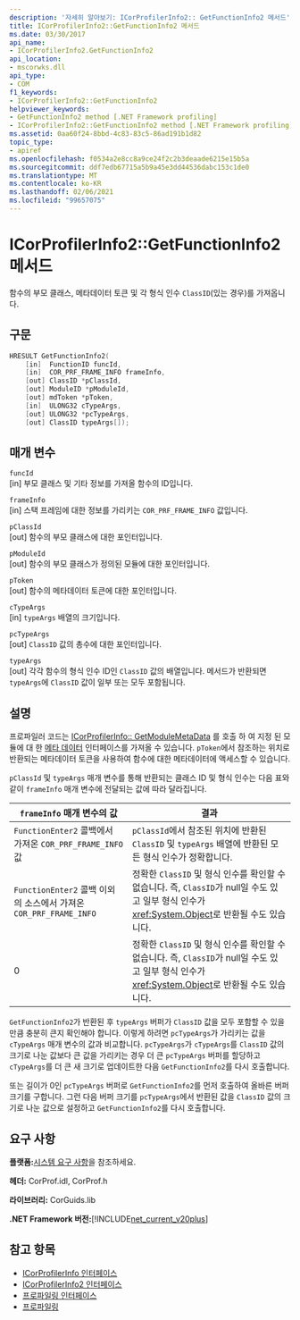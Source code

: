 ```yaml
---
description: '자세히 알아보기: ICorProfilerInfo2:: GetFunctionInfo2 메서드'
title: ICorProfilerInfo2::GetFunctionInfo2 메서드
ms.date: 03/30/2017
api_name:
- ICorProfilerInfo2.GetFunctionInfo2
api_location:
- mscorwks.dll
api_type:
- COM
f1_keywords:
- ICorProfilerInfo2::GetFunctionInfo2
helpviewer_keywords:
- GetFunctionInfo2 method [.NET Framework profiling]
- ICorProfilerInfo2::GetFunctionInfo2 method [.NET Framework profiling]
ms.assetid: 0aa60f24-8bbd-4c83-83c5-86ad191b1d82
topic_type:
- apiref
ms.openlocfilehash: f0534a2e8cc8a9ce24f2c2b3deaade6215e15b5a
ms.sourcegitcommit: ddf7edb67715a5b9a45e3dd44536dabc153c1de0
ms.translationtype: MT
ms.contentlocale: ko-KR
ms.lasthandoff: 02/06/2021
ms.locfileid: "99657075"
---
```

# <a name="icorprofilerinfo2getfunctioninfo2-method"></a>ICorProfilerInfo2::GetFunctionInfo2 메서드

함수의 부모 클래스, 메타데이터 토큰 및 각 형식 인수 `ClassID`(있는 경우)를 가져옵니다.  
  
## <a name="syntax"></a>구문  
  
```cpp  
HRESULT GetFunctionInfo2(  
    [in]  FunctionID funcId,  
    [in]  COR_PRF_FRAME_INFO frameInfo,  
    [out] ClassID *pClassId,  
    [out] ModuleID *pModuleId,  
    [out] mdToken *pToken,  
    [in]  ULONG32 cTypeArgs,  
    [out] ULONG32 *pcTypeArgs,  
    [out] ClassID typeArgs[]);  
```  
  
## <a name="parameters"></a>매개 변수  

 `funcId`  
 [in] 부모 클래스 및 기타 정보를 가져올 함수의 ID입니다.  
  
 `frameInfo`  
 [in] 스택 프레임에 대한 정보를 가리키는 `COR_PRF_FRAME_INFO` 값입니다.  
  
 `pClassId`  
 [out] 함수의 부모 클래스에 대한 포인터입니다.  
  
 `pModuleId`  
 [out] 함수의 부모 클래스가 정의된 모듈에 대한 포인터입니다.  
  
 `pToken`  
 [out] 함수의 메타데이터 토큰에 대한 포인터입니다.  
  
 `cTypeArgs`  
 [in] `typeArgs` 배열의 크기입니다.  
  
 `pcTypeArgs`  
 [out] `ClassID` 값의 총수에 대한 포인터입니다.  
  
 `typeArgs`  
 [out] 각각 함수의 형식 인수 ID인 `ClassID` 값의 배열입니다. 메서드가 반환되면 `typeArgs`에 `ClassID` 값이 일부 또는 모두 포함됩니다.  
  
## <a name="remarks"></a>설명  

 프로파일러 코드는 [ICorProfilerInfo:: GetModuleMetaData](icorprofilerinfo-getmodulemetadata-method.md) 를 호출 하 여 지정 된 모듈에 대 한 [메타 데이터](../metadata/index.md) 인터페이스를 가져올 수 있습니다. `pToken`에서 참조하는 위치로 반환되는 메타데이터 토큰을 사용하여 함수에 대한 메타데이터에 액세스할 수 있습니다.  
  
 `pClassId` 및 `typeArgs` 매개 변수를 통해 반환되는 클래스 ID 및 형식 인수는 다음 표와 같이 `frameInfo` 매개 변수에 전달되는 값에 따라 달라집니다.  
  
|`frameInfo` 매개 변수의 값|결과|  
|----------------------------------------|------------|  
|`FunctionEnter2` 콜백에서 가져온 `COR_PRF_FRAME_INFO` 값|`pClassId`에서 참조된 위치에 반환된 `ClassID` 및 `typeArgs` 배열에 반환된 모든 형식 인수가 정확합니다.|  
|`FunctionEnter2` 콜백 이외의 소스에서 가져온 `COR_PRF_FRAME_INFO`|정확한 `ClassID` 및 형식 인수를 확인할 수 없습니다. 즉, `ClassID`가 null일 수도 있고 일부 형식 인수가 <xref:System.Object>로 반환될 수도 있습니다.|  
|0|정확한 `ClassID` 및 형식 인수를 확인할 수 없습니다. 즉, `ClassID`가 null일 수도 있고 일부 형식 인수가 <xref:System.Object>로 반환될 수도 있습니다.|  
  
 `GetFunctionInfo2`가 반환된 후 `typeArgs` 버퍼가 `ClassID` 값을 모두 포함할 수 있을 만큼 충분히 큰지 확인해야 합니다. 이렇게 하려면 `pcTypeArgs`가 가리키는 값을 `cTypeArgs` 매개 변수의 값과 비교합니다. `pcTypeArgs`가 `cTypeArgs`를 `ClassID` 값의 크기로 나눈 값보다 큰 값을 가리키는 경우 더 큰 `pcTypeArgs` 버퍼를 할당하고 `cTypeArgs`를 더 큰 새 크기로 업데이트한 다음 `GetFunctionInfo2`를 다시 호출합니다.  
  
 또는 길이가 0인 `pcTypeArgs` 버퍼로 `GetFunctionInfo2`를 먼저 호출하여 올바른 버퍼 크기를 구합니다. 그런 다음 버퍼 크기를 `pcTypeArgs`에서 반환된 값을 `ClassID` 값의 크기로 나눈 값으로 설정하고 `GetFunctionInfo2`를 다시 호출합니다.  
  
## <a name="requirements"></a>요구 사항  

 **플랫폼:**[시스템 요구 사항](../../get-started/system-requirements.md)을 참조하세요.  
  
 **헤더:** CorProf.idl, CorProf.h  
  
 **라이브러리:** CorGuids.lib  
  
 **.NET Framework 버전:**[!INCLUDE[net_current_v20plus](../../../../includes/net-current-v20plus-md.md)]  
  
## <a name="see-also"></a>참고 항목

- [ICorProfilerInfo 인터페이스](icorprofilerinfo-interface.md)
- [ICorProfilerInfo2 인터페이스](icorprofilerinfo2-interface.md)
- [프로파일링 인터페이스](profiling-interfaces.md)
- [프로파일링](index.md)
